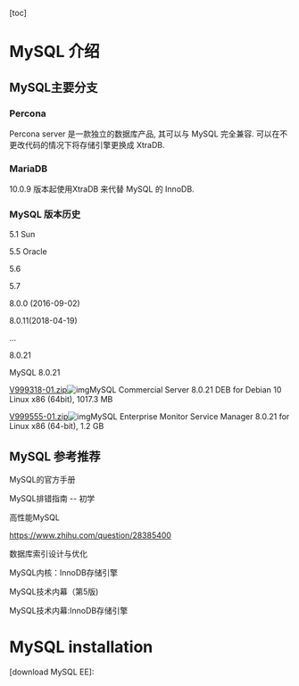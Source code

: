 [toc]



# MySQL 介绍

## MySQL主要分支

### Percona

Percona server 是一款独立的数据库产品, 其可以与 MySQL 完全兼容. 可以在不更改代码的情况下将存储引擎更换成 XtraDB.

### MariaDB 

10.0.9 版本起使用XtraDB 来代替 MySQL 的 InnoDB.

### MySQL 版本历史

5.1 Sun

5.5 Oracle

5.6

5.7

8.0.0 (2016-09-02)

8.0.11(2018-04-19)

...

8.0.21



MySQL 8.0.21

[V999318-01.zip](https://edelivery.oracle.com/osdc/softwareDownload?fileName=V999318-01.zip&token=SEJncDNQVkxnWEVsa3FIdjIvY0VNZyE6OiFmaWxlSWQ9MTA5MTU2OTgxJmZpbGVTZXRDaWQ9MTAwNzAzMiZyZWxlYXNlQ2lkcz0xMDA1Nzk2JnBsYXRmb3JtQ2lkcz0zNSZkb3dubG9hZFR5cGU9OTU3NjAmYWdyZWVtZW50SWQ9NjgxODk3NCZlbWFpbEFkZHJlc3M9eWp5dWFuQGNuLmlibS5jb20mdXNlck5hbWU9RVBELVlKWVVBTkBDTi5JQk0uQ09NJmxpY2Vuc2VDaWRzPTc3MzA3NCZjb3VudHJ5Q29kZT1DTiZkbHBDaWRzPTg4NTQyMSZzZWFyY2hTdHJpbmc9)![img](https://edelivery.oracle.com/osdc/adf/images/t.gif)MySQL Commercial Server 8.0.21 DEB for Debian 10 Linux x86 (64bit), 1017.3 MB

[V999555-01.zip](https://edelivery.oracle.com/osdc/softwareDownload?fileName=V999555-01.zip&token=WG9GQTUwMHFVdkNHUGxSclFzSjYxQSE6OiFmaWxlSWQ9MTA5MTc5NDc4JmZpbGVTZXRDaWQ9MTAwNzYxOCZyZWxlYXNlQ2lkcz0xMDA1NzE0JnBsYXRmb3JtQ2lkcz0zNSZkb3dubG9hZFR5cGU9OTU3NjAmYWdyZWVtZW50SWQ9NjgxODk3NCZlbWFpbEFkZHJlc3M9eWp5dWFuQGNuLmlibS5jb20mdXNlck5hbWU9RVBELVlKWVVBTkBDTi5JQk0uQ09NJmxpY2Vuc2VDaWRzPTc3MzA3NCZjb3VudHJ5Q29kZT1DTiZkbHBDaWRzPTg4NTQyMSZzZWFyY2hTdHJpbmc9)![img](https://edelivery.oracle.com/osdc/adf/images/t.gif)MySQL Enterprise Monitor Service Manager 8.0.21 for Linux x86 (64-bit), 1.2 GB



## MySQL 参考推荐

MySQL的官方手册

MySQL排错指南  -- 初学

高性能MySQL

https://www.zhihu.com/question/28385400

数据库索引设计与优化

MySQL内核：InnoDB存储引擎

MySQL技术内幕（第5版)

MySQL技术内幕:InnoDB存储引擎

## 

# MySQL installation

[download MySQL EE]: 


